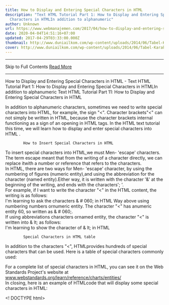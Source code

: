 ```yaml
---
title: How to Display and Entering Special Characters in HTML
description: "Text HTML Tutorial Part 1: How to Display and Entering Special
  Characters in HTMLIn addition to alphanumeric"
author: Unknown
url: https://www.webmanajemen.com/2017/04/how-to-display-and-entering-special.html
date: 2020-04-04T14:51:16+07:00
updated: 2017-04-29T03:33:00.000Z
thumbnail: http://www.duniailkom.com/wp-content/uploads/2014/06/Tabel-Karakter-Khusus-dalam-HTML.png
cover: http://www.duniailkom.com/wp-content/uploads/2014/06/Tabel-Karakter-Khusus-dalam-HTML.png
---
```


<hr/> Skip to Full Contents <a href="https://www.webmanajemen.com/2017/04/how-to-display-and-entering-special.html" rel="follow" class="button" id="read-more">Read More</a> <hr/> How to Display and Entering Special Characters in HTML - Text HTML Tutorial Part 1: How to Display and Entering Special Characters in HTMLIn addition to alphanumeric Text HTML Tutorial Part 11: How to Display and Entering Special         Characters in HTML

In addition to alphanumeric characters, sometimes we need             to write special characters into HTML, for example, the sign "<". Character brackets"<" can not simply be written in            HTML, because the character brackets internal             functioning as a sign of an opening in HTML tags.             In the HTML text tutorial this time, we will learn                              how to display and enter special characters into HTML                          .         

            How to Insert Special Characters in HTML         
To insert special characters into HTML,we must Men- 'escape' characters. The term            escape meant that from the writing of a character             directly, we can replace itwith a number or reference that             refers to the characters.         
In HTML, there are two ways for Men-            'escape' character, by using the             numbering of figures (numeric entity),and using             the abbreviation for the character (named entity).Either way, it is written with the character            '&' at the beginning of the writing, and ends             with the characters'; '.         
For example, if I want to write the character            "<" in the HTML content, the writing is as             follows:         
  I'm learning to ask the characters & # 060;  in HTML 
Way above using numbering numbers ornumeric entity. The character "<" has anumeric entity            60, so written as & # 060;.        
If using abbreviations characters ornamed entity, the character "<" is written into            & lt; as follows:         
  I'm learning to show the character of & lt;  in HTML 

            Special Characters in HTML table         
In addition to the characters "<",            HTMLprovides hundreds of special characters that             can be used. Here is a table of special characters commonly used:         
                
For a complete list of special characters in HTML,            you can see it on the Web Standards Project's website at                             www.webstandards.org/learn/reference/charts/entities/                     
In closing, here is an example of HTMLcode that             will display some special characters in HTML:         

  <! DOCTYPE html>
 <Html>
 <Head>
 <Title> Learn HTML in Duniailkom </ title>
 </ Head>
  <Body>
 <H3> I'm learning HTML & copy;  Duniailkom.com & # 174;  & Trade; </ h3>
 <P> In this tutorial, we will learn to display
 special characters such as & lt ;, & # 062 ;, & hellip; </ p>
 </ Body>
  </ Html> 
                                    

                                        

One of the characters is important to note is the character of'non-breaking space', which is written as                & nbsp; This character serves to ensure                 that the phrases or words are not separate.
                If I wrote:                 
  World & nbsp; CS 
The word will be shown a web browser intothe World CS (characters                    & nbsp; will be displayed as space),                     but the second word would be'considered' as a                     whole, and will not separate even in the end of the line or                     reduced the size of the web browser. <hr/> Skip to Full Contents <a href="https://www.webmanajemen.com/2017/04/how-to-display-and-entering-special.html" rel="follow" class="button" id="read-more">Read More</a> <hr/>